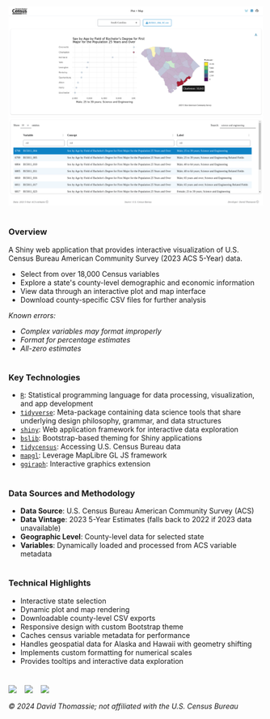 <a href="https://david-thomassie.shinyapps.io/census-plot-map"><img src="www/screenshot-1.png"></a>
<a href="https://david-thomassie.shinyapps.io/census-plot-map"><img src="www/screenshot-2.png"></a>

#

### Overview

A Shiny web application that provides interactive visualization of U.S. Census Bureau American Community Survey (2023 ACS 5-Year) data.

- Select from over 18,000 Census variables
- Explore a state's county-level demographic and economic information
- View data through an interactive plot and map interface
- Download county-specific CSV files for further analysis

*Known errors:*  
- *Complex variables may format improperly*  
- *Format for percentage estimates*  
- *All-zero estimates*

#

### Key Technologies

- [`R`](https://www.r-project.org): Statistical programming language for data processing, visualization, and app development
- [`tidyverse`](https://www.tidyverse.org): Meta-package containing data science tools that share underlying design philosophy, grammar, and data structures
- [`shiny`](https://shiny.posit.co): Web application framework for interactive data exploration
- [`bslib`](https://rstudio.github.io/bslib): Bootstrap-based theming for Shiny applications
- [`tidycensus`](https://walker-data.com/tidycensus): Accessing U.S. Census Bureau data
- [`mapgl`](https://walker-data.com/mapgl): Leverage MapLibre GL JS framework
- [`ggiraph`](https://davidgohel.github.io/ggiraph): Interactive graphics extension

#

### Data Sources and Methodology

- **Data Source**: U.S. Census Bureau American Community Survey (ACS)
- **Data Vintage**: 2023 5-Year Estimates (falls back to 2022 if 2023 data unavailable)
- **Geographic Level**: County-level data for selected state
- **Variables**: Dynamically loaded and processed from ACS variable metadata

#

### Technical Highlights

- Interactive state selection
- Dynamic plot and map rendering
- Downloadable county-level CSV exports
- Responsive design with custom Bootstrap theme
- Caches census variable metadata for performance
- Handles geospatial data for Alaska and Hawaii with geometry shifting
- Implements custom formatting for numerical scales
- Provides tooltips and interactive data exploration

#

<a href="https://bsky.app/profile/davidthomassie.bsky.social"><img src="https://raw.githubusercontent.com/FortAwesome/Font-Awesome/refs/heads/6.x/svgs/brands/bluesky.svg" width="20"></a>&nbsp;&nbsp;&nbsp;
<a href="https://www.linkedin.com/in/davidthomassie"><img src="https://raw.githubusercontent.com/FortAwesome/Font-Awesome/refs/heads/6.x/svgs/brands/linkedin.svg" width="20"></a>&nbsp;&nbsp;&nbsp;
<a href="https://github.com/davidthomassie"><img src="https://raw.githubusercontent.com/FortAwesome/Font-Awesome/refs/heads/6.x/svgs/brands/github.svg" width="20"></a>

*© 2024 David Thomassie; not affiliated with the U.S. Census Bureau*